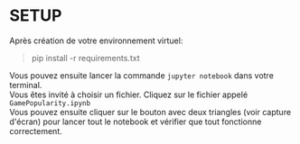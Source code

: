 # SETUP
Après création de votre environnement virtuel:
> pip install -r requirements.txt

Vous pouvez ensuite lancer la commande `jupyter notebook` dans votre terminal. \
Vous êtes invité à choisir un fichier. Cliquez sur le fichier appelé `GamePopularity.ipynb`\
Vous pouvez ensuite cliquer sur le bouton avec deux triangles (voir capture d'écran) pour lancer tout le notebook et vérifier que tout fonctionne correctement.